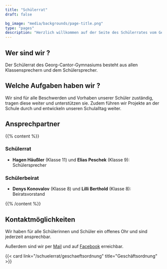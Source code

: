 ```yaml
---
title: "Schülerrat"
draft: false

bg_image: "media/backgrounds/page-title.png"
type: "pages"
description: "Herzlich willkommen auf der Seite des Schülerrates vom Georg-Cantor-Gymnasium. Hier finden Sie alle wichtigen Informationen zu unserer Arbeit als Schülervertretung."
---
```


## Wer sind wir ?

Der Schülerrat des Georg-Cantor-Gymnasiums besteht aus allen Klassensprechern und dem Schülersprecher.

## Welche Aufgaben haben wir ?

Wir sind für alle Beschwerden und Vorhaben unserer Schüler zuständig, tragen diese weiter und unterstützen sie. Zudem führen wir Projekte an der Schule durch und entwickeln unseren Schulalltag weiter.

## Ansprechpartner

{{% content %}}

### Schülerrat

- **Hagen Häußler**  (Klasse 11) und **Elias Peschek** (Klasse 9): Schülersprecher

### Schülerbeirat

- **Denys Konovalov** (Klasse 8) und **Lilli Berthold** (Klasse 8): Beiratsvorstand

{{% /content %}}

## Kontaktmöglichkeiten

Wir haben für alle Schülerinnen und Schüler ein offenes Ohr und sind jederzeit ansprechbar.

Außerdem sind wir per <a href="mailto:schuelerrat@cantor-gymnasium.de"><i class="ti-email"></i>Mail</a> und auf <a href="https://www.facebook.com/srgcghalle/"><i class="ti-facebook"></i>Facebook</a> erreichbar.

{{< card link="/schuelerrat/geschaeftsordnung" title="Geschäftsordnung" >}}
